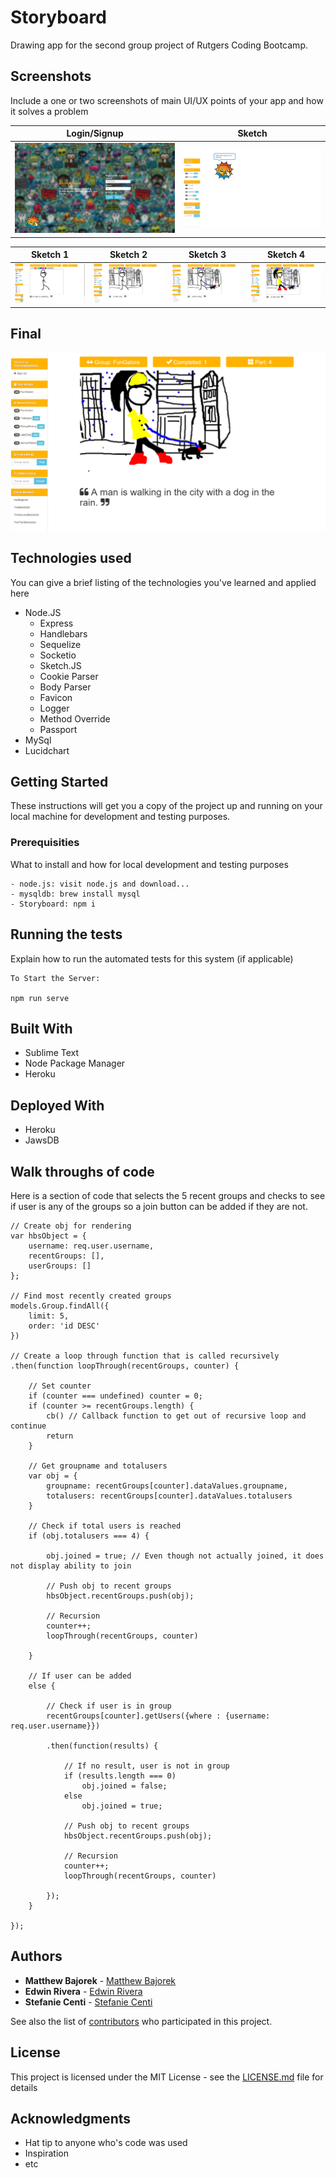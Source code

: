 # Storyboard
Drawing app for the second group project of Rutgers Coding Bootcamp.

## Screenshots
Include a one or two screenshots of main UI/UX points of your app and how it solves a problem

Login/Signup | Sketch
-------------|--------
![Login/Signup Form Image](/readme_images_2/login.png?raw=true"login.png") | ![Sketch Form Image](/readme_images_2/group.png?raw=true"group.png")


Sketch 1 | Sketch 2 | Sketch 3 | Sketch 4
---------|----------|----------|---------
![Sketch 1 Image](/readme_images_2/part1Edit.png?raw=true"part1Edit.png") | ![Sketch 2 Image](/readme_images_2/part2Edit.png?raw=true"part2Edit.png") | ![Sketch 3 Image](/readme_images_2/part3Edit.png?raw=true"part3Edit.png") | ![Sketch 4 Image](/readme_images_2/part4Edit.png?raw=true"part4Edit.png")

Final 
------
![Final Image](/readme_images_2/finalEdit.png?raw=true"finalEdit.png")

## Technologies used
You can give a brief listing of the technologies you've learned and applied here
- Node.JS
    - Express
    - Handlebars
    - Sequelize
    - Socketio
    - Sketch.JS
    - Cookie Parser
    - Body Parser
    - Favicon
    - Logger
    - Method Override
    - Passport
- MySql
- Lucidchart

## Getting Started

These instructions will get you a copy of the project up and running on your local machine for development and testing purposes.

### Prerequisities

What to install and how for local development and testing purposes

```
- node.js: visit node.js and download...
- mysqldb: brew install mysql
- Storyboard: npm i
```

## Running the tests

Explain how to run the automated tests for this system (if applicable)

```
To Start the Server:

npm run serve
```

## Built With

* Sublime Text
* Node Package Manager
* Heroku

## Deployed With

* Heroku
* JawsDB

## Walk throughs of code
Here is a section of code that selects the 5 recent groups and checks to see if user is any of the groups so a join button can be added if they are not.

```
// Create obj for rendering
var hbsObject = {
    username: req.user.username,
    recentGroups: [],
    userGroups: []
};

// Find most recently created groups
models.Group.findAll({
    limit: 5,
    order: 'id DESC'
})

// Create a loop through function that is called recursively
.then(function loopThrough(recentGroups, counter) {

    // Set counter
    if (counter === undefined) counter = 0;
    if (counter >= recentGroups.length) {
        cb() // Callback function to get out of recursive loop and continue
        return
    }

    // Get groupname and totalusers
    var obj = {
        groupname: recentGroups[counter].dataValues.groupname,
        totalusers: recentGroups[counter].dataValues.totalusers
    }

    // Check if total users is reached
    if (obj.totalusers === 4) {

        obj.joined = true; // Even though not actually joined, it does not display ability to join

        // Push obj to recent groups
        hbsObject.recentGroups.push(obj);

        // Recursion
        counter++;
        loopThrough(recentGroups, counter)

    } 
    
    // If user can be added
    else {

        // Check if user is in group
        recentGroups[counter].getUsers({where : {username: req.user.username}})

        .then(function(results) {

            // If no result, user is not in group
            if (results.length === 0)
                obj.joined = false;
            else
                obj.joined = true;

            // Push obj to recent groups
            hbsObject.recentGroups.push(obj);

            // Recursion
            counter++;
            loopThrough(recentGroups, counter)

        });
    }               

});
```

## Authors

* **Matthew Bajorek** - [Matthew Bajorek](https://github.com/mattbajorek)
* **Edwin Rivera** - [Edwin Rivera](https://github.com/imdoingitlive)
* **Stefanie Centi** - [Stefanie Centi](https://github.com/stefcenti)

See also the list of [contributors](https://github.com/imdoingitlive/Storyboard/contributors) who participated in this project.

## License

This project is licensed under the MIT License - see the [LICENSE.md](LICENSE.md) file for details

## Acknowledgments

* Hat tip to anyone who's code was used
* Inspiration
* etc
